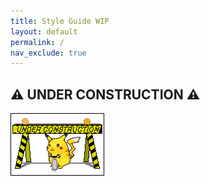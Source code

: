 ```yaml
---
title: Style Guide WIP
layout: default
permalink: /
nav_exclude: true
---
```


## :warning: UNDER CONSTRUCTION :warning:

![construction pikachu](/assets/images/construction.gif)
